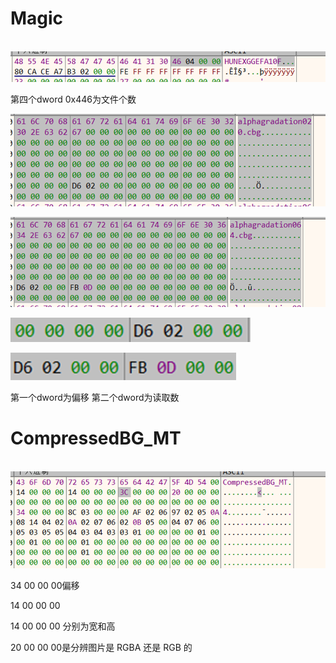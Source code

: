 # Magic

​         ![image-20250426184420882](Mahoutsukai.assets/image-20250426184420882.png)                      

第四个dword 0x446为文件个数

 ![image-20250426184431576](Mahoutsukai.assets/image-20250426184431576.png)

![image-20250426184442090](Mahoutsukai.assets/image-20250426184442090.png)

![image-20250426184448284](Mahoutsukai.assets/image-20250426184448284.png)

![image-20250426184500359](Mahoutsukai.assets/image-20250426184500359.png)

第一个dword为偏移 第二个dword为读取数



# CompressedBG_MT

​                               ![image-20250426184524855](Mahoutsukai.assets/image-20250426184524855.png)

34 00 00 00偏移 

14 00 00 00 

14 00 00 00 分别为宽和高

20 00 00 00是分辨图片是 RGBA 还是 RGB 的